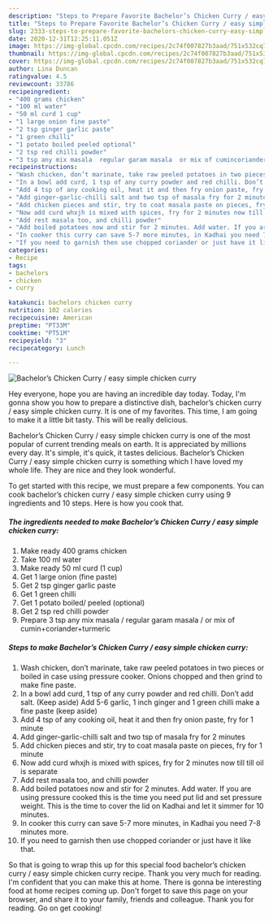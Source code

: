 ```yaml
---
description: "Steps to Prepare Favorite Bachelor’s Chicken Curry / easy simple chicken curry"
title: "Steps to Prepare Favorite Bachelor’s Chicken Curry / easy simple chicken curry"
slug: 2333-steps-to-prepare-favorite-bachelors-chicken-curry-easy-simple-chicken-curry
date: 2020-12-31T12:25:11.051Z
image: https://img-global.cpcdn.com/recipes/2c74f007827b3aad/751x532cq70/bachelors-chicken-curry-easy-simple-chicken-curry-recipe-main-photo.jpg
thumbnail: https://img-global.cpcdn.com/recipes/2c74f007827b3aad/751x532cq70/bachelors-chicken-curry-easy-simple-chicken-curry-recipe-main-photo.jpg
cover: https://img-global.cpcdn.com/recipes/2c74f007827b3aad/751x532cq70/bachelors-chicken-curry-easy-simple-chicken-curry-recipe-main-photo.jpg
author: Lina Duncan
ratingvalue: 4.5
reviewcount: 33786
recipeingredient:
- "400 grams chicken"
- "100 ml water"
- "50 ml curd 1 cup"
- "1 large onion fine paste"
- "2 tsp ginger garlic paste"
- "1 green chilli"
- "1 potato boiled peeled optional"
- "2 tsp red chilli powder"
- "3 tsp any mix masala  regular garam masala  or mix of cumincorianderturmeric"
recipeinstructions:
- "Wash chicken, don’t marinate, take raw peeled potatoes in two pieces or boiled in case using pressure cooker. Onions chopped and then grind to make fine paste."
- "In a bowl add curd, 1 tsp of any curry powder and red chilli. Don’t add salt. (Keep aside) Add 5-6 garlic, 1 inch ginger and 1 green chilli make a fine paste (keep aside)"
- "Add 4 tsp of any cooking oil, heat it and then fry onion paste, fry for 1 minute"
- "Add ginger-garlic-chilli salt and two tsp of masala fry for 2 minutes"
- "Add chicken pieces and stir, try to coat masala paste on pieces, fry for 1 minute"
- "Now add curd whxjh is mixed with spices, fry for 2 minutes now till till oil is separate"
- "Add rest masala too, and chilli powder"
- "Add boiled potatoes now and stir for 2 minutes. Add water. If you are using pressure cooked this is the time you need put lid and set pressure weight. This is the time to cover the lid on Kadhai and let it simmer for 10 minutes."
- "In cooker this curry can save 5-7 more minutes, in Kadhai you need 7-8 minutes more."
- "If you need to garnish then use chopped coriander or just have it like that."
categories:
- Recipe
tags:
- bachelors
- chicken
- curry

katakunci: bachelors chicken curry 
nutrition: 102 calories
recipecuisine: American
preptime: "PT33M"
cooktime: "PT51M"
recipeyield: "3"
recipecategory: Lunch

---
```



![Bachelor’s Chicken Curry / easy simple chicken curry](https://img-global.cpcdn.com/recipes/2c74f007827b3aad/751x532cq70/bachelors-chicken-curry-easy-simple-chicken-curry-recipe-main-photo.jpg)

Hey everyone, hope you are having an incredible day today. Today, I'm gonna show you how to prepare a distinctive dish, bachelor’s chicken curry / easy simple chicken curry. It is one of my favorites. This time, I am going to make it a little bit tasty. This will be really delicious.



Bachelor’s Chicken Curry / easy simple chicken curry is one of the most popular of current trending meals on earth. It is appreciated by millions every day. It's simple, it's quick, it tastes delicious. Bachelor’s Chicken Curry / easy simple chicken curry is something which I have loved my whole life. They are nice and they look wonderful.


To get started with this recipe, we must prepare a few components. You can cook bachelor’s chicken curry / easy simple chicken curry using 9 ingredients and 10 steps. Here is how you cook that.

<!--inarticleads1-->

##### The ingredients needed to make Bachelor’s Chicken Curry / easy simple chicken curry:

1. Make ready 400 grams chicken
1. Take 100 ml water
1. Make ready 50 ml curd (1 cup)
1. Get 1 large onion (fine paste)
1. Get 2 tsp ginger garlic paste
1. Get 1 green chilli
1. Get 1 potato boiled/ peeled (optional)
1. Get 2 tsp red chilli powder
1. Prepare 3 tsp any mix masala / regular garam masala / or mix of cumin+coriander+turmeric




<!--inarticleads2-->

##### Steps to make Bachelor’s Chicken Curry / easy simple chicken curry:

1. Wash chicken, don’t marinate, take raw peeled potatoes in two pieces or boiled in case using pressure cooker. Onions chopped and then grind to make fine paste.
1. In a bowl add curd, 1 tsp of any curry powder and red chilli. Don’t add salt. (Keep aside) Add 5-6 garlic, 1 inch ginger and 1 green chilli make a fine paste (keep aside)
1. Add 4 tsp of any cooking oil, heat it and then fry onion paste, fry for 1 minute
1. Add ginger-garlic-chilli salt and two tsp of masala fry for 2 minutes
1. Add chicken pieces and stir, try to coat masala paste on pieces, fry for 1 minute
1. Now add curd whxjh is mixed with spices, fry for 2 minutes now till till oil is separate
1. Add rest masala too, and chilli powder
1. Add boiled potatoes now and stir for 2 minutes. Add water. If you are using pressure cooked this is the time you need put lid and set pressure weight. This is the time to cover the lid on Kadhai and let it simmer for 10 minutes.
1. In cooker this curry can save 5-7 more minutes, in Kadhai you need 7-8 minutes more.
1. If you need to garnish then use chopped coriander or just have it like that.




So that is going to wrap this up for this special food bachelor’s chicken curry / easy simple chicken curry recipe. Thank you very much for reading. I'm confident that you can make this at home. There is gonna be interesting food at home recipes coming up. Don't forget to save this page on your browser, and share it to your family, friends and colleague. Thank you for reading. Go on get cooking!
